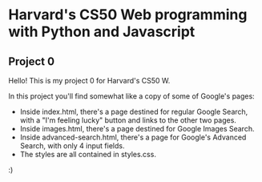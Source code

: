 # Harvard's CS50 Web programming with Python and Javascript
## Project 0

Hello! This is my project 0 for Harvard's CS50 W. 

In this project you'll find somewhat like a copy of some of Google's pages:

- Inside index.html, there's a page destined for regular Google Search, with a "I'm feeling lucky" button and links to the other two pages.
- Inside images.html, there's a page destined for Google Images Search.
- Inside advanced-search.html, there's a page for Google's Advanced Search, with only 4 input fields.
- The styles are all contained in styles.css.

:)
